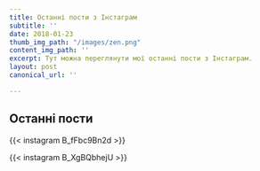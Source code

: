 ```yaml
---
title: Останні пости з Інстаграм
subtitle: ''
date: 2018-01-23
thumb_img_path: "/images/zen.png"
content_img_path: ''
excerpt: Тут можна переглянути мої останні пости з Інстаграм.
layout: post
canonical_url: ''

---
```

## Останні пости

{{< instagram B_fFbc9Bn2d >}}

{{< instagram B_XgBQbhejU >}}